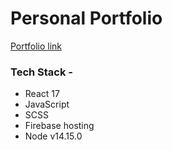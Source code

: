 # Personal Portfolio

[Portfolio link](https://imanshurathore.vercel.app/)

### Tech Stack -
- React 17
- JavaScript
- SCSS
- Firebase hosting
- Node v14.15.0
